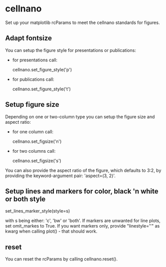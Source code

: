 # cellnano

Set up your matplotlib rcParams to meet the cellnano standards for figures.

## Adapt fontsize

You can setup the figure style for presentations or publications:

* for presentations call:

  cellnano.set_figure_style('p')

* for publications call:

  cellnano.set_figure_style('t')

## Setup figure size

Depending on one or two-column type you can setup the figure size and aspect ratio:

* for one column call:

  cellnano.set_figsize('n')

* for two columns call:

  cellnano.set_figsize('s')

You can also provide the aspect ratio of the figure, which defaults to
3:2, by providing the keyword-argument pair: 'aspect=(3, 2)'.

## Setup lines and markers for color, black 'n white or both style

   set_lines_marker_style(style=s)

with s being either: 'c', 'bw' or 'both'. If markers are unwanted for
line plots, set omit_markes to True. If you want markers only, provide "linestyle=''" as kwarg when calling plot() - that should work.

## reset

You can reset the rcParams by calling cellnano.reset().
